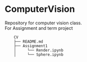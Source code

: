 # ComputerVision
Repository for computer vision class.<br>
For Assignment and term project

```
    CV
    ├── README.md
    ├── Assignment1
    │     └── Render.ipynb
    │     └── Sphere.ipynb
```
